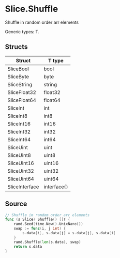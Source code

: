 # Slice.Shuffle

Shuffle in random order arr elements

Generic types: T.

## Structs

| Struct | T type |
| ------ | ------ |
| SliceBool | bool |
| SliceByte | byte |
| SliceString | string |
| SliceFloat32 | float32 |
| SliceFloat64 | float64 |
| SliceInt | int |
| SliceInt8 | int8 |
| SliceInt16 | int16 |
| SliceInt32 | int32 |
| SliceInt64 | int64 |
| SliceUint | uint |
| SliceUint8 | uint8 |
| SliceUint16 | uint16 |
| SliceUint32 | uint32 |
| SliceUint64 | uint64 |
| SliceInterface | interface{} |

## Source

```go
// Shuffle in random order arr elements
func (s Slice) Shuffle() []T {
	rand.Seed(time.Now().UnixNano())
	swap := func(i, j int) {
		s.data[i], s.data[j] = s.data[j], s.data[i]
	}
	rand.Shuffle(len(s.data), swap)
	return s.data
}
```


